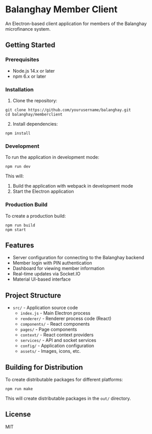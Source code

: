 # Balanghay Member Client

An Electron-based client application for members of the Balanghay microfinance system.

## Getting Started

### Prerequisites

- Node.js 14.x or later
- npm 6.x or later

### Installation

1. Clone the repository:
```
git clone https://github.com/yourusername/balanghay.git
cd balanghay/memberclient
```

2. Install dependencies:
```
npm install
```

### Development

To run the application in development mode:

```
npm run dev
```

This will:
1. Build the application with webpack in development mode
2. Start the Electron application

### Production Build

To create a production build:

```
npm run build
npm start
```

## Features

- Server configuration for connecting to the Balanghay backend
- Member login with PIN authentication
- Dashboard for viewing member information
- Real-time updates via Socket.IO
- Material UI-based interface

## Project Structure

- `src/` - Application source code
  - `index.js` - Main Electron process
  - `renderer/` - Renderer process code (React)
  - `components/` - React components
  - `pages/` - Page components
  - `context/` - React context providers
  - `services/` - API and socket services
  - `config/` - Application configuration
  - `assets/` - Images, icons, etc.

## Building for Distribution

To create distributable packages for different platforms:

```
npm run make
```

This will create distributable packages in the `out/` directory.

## License

MIT 